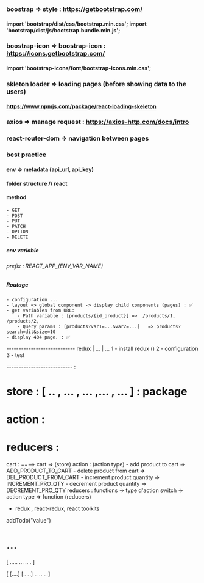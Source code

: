 ### boostrap => style : https://getbootstrap.com/
#### import 'bootstrap/dist/css/bootstrap.min.css'; import 'bootstrap/dist/js/bootstrap.bundle.min.js';
### boostrap-icon => boostrap-icon : https://icons.getbootstrap.com/
#### import 'bootstrap-icons/font/bootstrap-icons.min.css';
### skleton loader => loading pages (before showing data to the users)
#### https://www.npmjs.com/package/react-loading-skeleton
### axios => manage request : https://axios-http.com/docs/intro
### react-router-dom => navigation between pages
### best practice
#### env => metadata (api_url, api_key)
#### folder structure // react 


#### method
    - GET
    - POST
    - PUT
    - PATCH
    - OPTION
    - DELETE

##### env variable
###### prefix : REACT_APP_(ENV_VAR_NAME)

##### Routage
    - configuration ...
    - layout => global component -> display child components (pages) : ✅
    - get variables from URL:
        - Path variable : [products/{id_product}] =>  /products/1, /products/2,
        - Query params : [products?var1=...&var2=...]   => products?search=dit&size=10
    - display 404 page. : ✅



---------------------------- redux | ... | ... 
1 - install redux ()
2 - configuration 
3 - test

--------------------------- : 
# store : [ .. , ... , ... ,... , ... ] :  package
# action : 
# reducers : 

cart : ====> cart  => (store)
action : (action type)
    - add product to cart => ADD_PRODUCT_TO_CART
    - delete product from cart => DEL_PRODUCT_FROM_CART
    - increment product quantity => INCREMENT_PRO_QTY
    - decrement product quantity => DECREMENT_PRO_QTY
reducers : 
    functions => type d'action
switch => action type => function (reducers)

- redux , react-redux, react toolkits

addTodo("value")
# ...
[
    .....
    ...
    ..
    .
]

[
    [....]
    [.....]
    ..
    ..
    ..
]